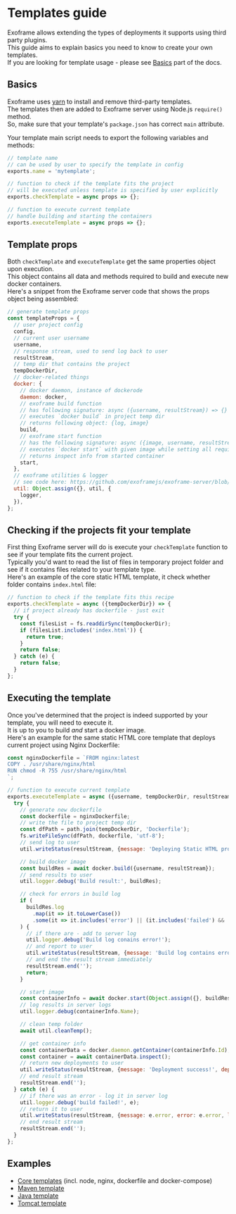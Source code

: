 # Templates guide

Exoframe allows extending the types of deployments it supports using third party plugins.  
This guide aims to explain basics you need to know to create your own templates.  
If you are looking for template usage - please see [Basics](Basics.md) part of the docs.

## Basics

Exoframe uses [yarn](https://yarnpkg.com/) to install and remove third-party templates.  
The templates then are added to Exoframe server using Node.js `require()` method.  
So, make sure that your template's `package.json` has correct `main` attribute.

Your template main script needs to export the following variables and methods:

```js
// template name
// can be used by user to specify the template in config
exports.name = 'mytemplate';

// function to check if the template fits the project
// will be executed unless template is specified by user explicitly
exports.checkTemplate = async props => {};

// function to execute current template
// handle building and starting the containers
exports.executeTemplate = async props => {};
```

## Template props

Both `checkTemplate` and `executeTemplate` get the same properties object upon execution.  
This object contains all data and methods required to build and execute new docker containers.  
Here's a snippet from the Exoframe server code that shows the props object being assembled:

```js
// generate template props
const templateProps = {
  // user project config
  config,
  // current user username
  username,
  // response stream, used to send log back to user
  resultStream,
  // temp dir that contains the project
  tempDockerDir,
  // docker-related things
  docker: {
    // docker daemon, instance of dockerode
    daemon: docker,
    // exoframe build function
    // has following signature: async ({username, resultStream}) => {}
    // executes `docker build` in project temp dir
    // returns following object: {log, image}
    build,
    // exoframe start function
    // has the following signature: async ({image, username, resultStream}) => {}
    // executes `docker start` with given image while setting all required labels, env vars, etc
    // returns inspect info from started container
    start,
  },
  // exoframe utilities & logger
  // see code here: https://github.com/exoframejs/exoframe-server/blob/master/src/util/index.js
  util: Object.assign({}, util, {
    logger,
  }),
};
```

## Checking if the projects fit your template

First thing Exoframe server will do is execute your `checkTemplate` function to see if your template fits the current project.  
Typically you'd want to read the list of files in temporary project folder and see if it contains files related to your template type.  
Here's an example of the core static HTML template, it check whether folder contains `index.html` file:

```js
// function to check if the template fits this recipe
exports.checkTemplate = async ({tempDockerDir}) => {
  // if project already has dockerfile - just exit
  try {
    const filesList = fs.readdirSync(tempDockerDir);
    if (filesList.includes('index.html')) {
      return true;
    }
    return false;
  } catch (e) {
    return false;
  }
};
```

## Executing the template

Once you've determined that the project is indeed supported by your template, you will need to execute it.  
It is up to you to build _and_ start a docker image.  
Here's an example for the same static HTML core template that deploys current project using Nginx Dockerfile:

```js
const nginxDockerfile = `FROM nginx:latest
COPY . /usr/share/nginx/html
RUN chmod -R 755 /usr/share/nginx/html
`;

// function to execute current template
exports.executeTemplate = async ({username, tempDockerDir, resultStream, util, docker}) => {
  try {
    // generate new dockerfile
    const dockerfile = nginxDockerfile;
    // write the file to project temp dir
    const dfPath = path.join(tempDockerDir, 'Dockerfile');
    fs.writeFileSync(dfPath, dockerfile, 'utf-8');
    // send log to user
    util.writeStatus(resultStream, {message: 'Deploying Static HTML project..', level: 'info'});

    // build docker image
    const buildRes = await docker.build({username, resultStream});
    // send results to user
    util.logger.debug('Build result:', buildRes);

    // check for errors in build log
    if (
      buildRes.log
        .map(it => it.toLowerCase())
        .some(it => it.includes('error') || (it.includes('failed') && !it.includes('optional')))
    ) {
      // if there are - add to server log
      util.logger.debug('Build log conains error!');
      // and report to user
      util.writeStatus(resultStream, {message: 'Build log contains errors!', level: 'error'});
      // and end the result stream immediately
      resultStream.end('');
      return;
    }

    // start image
    const containerInfo = await docker.start(Object.assign({}, buildRes, {username, resultStream}));
    // log results in server logs
    util.logger.debug(containerInfo.Name);

    // clean temp folder
    await util.cleanTemp();

    // get container info
    const containerData = docker.daemon.getContainer(containerInfo.Id);
    const container = await containerData.inspect();
    // return new deployments to user
    util.writeStatus(resultStream, {message: 'Deployment success!', deployments: [container], level: 'info'});
    // end result stream
    resultStream.end('');
  } catch (e) {
    // if there was an error - log it in server log
    util.logger.debug('build failed!', e);
    // return it to user
    util.writeStatus(resultStream, {message: e.error, error: e.error, log: e.log, level: 'error'});
    // end result stream
    resultStream.end('');
  }
};
```

## Examples

* [Core templates](https://github.com/exoframejs/exoframe-server/tree/master/src/docker/templates) (incl. node, nginx, dockerfile and docker-compose)
* [Maven template](https://github.com/exoframejs/exoframe-template-maven)
* [Java template](https://github.com/exoframejs/exoframe-template-java)
* [Tomcat template](https://github.com/exoframejs/exoframe-template-tomcat)
